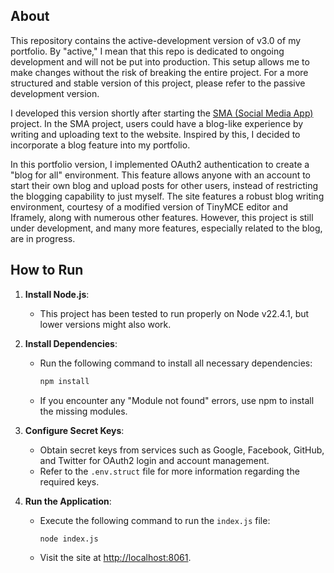 ## About

This repository contains the active-development version of v3.0 of my portfolio. By "active," I mean that this repo is dedicated to ongoing development and will not be put into production. This setup allows me to make changes without the risk of breaking the entire project. For a more structured and stable version of this project, please refer to the passive development version.

I developed this version shortly after starting the [SMA (Social Media App)](https://github.com/MuhekoNikolas/sma) project. In the SMA project, users could have a blog-like experience by writing and uploading text to the website. Inspired by this, I decided to incorporate a blog feature into my portfolio.

In this portfolio version, I implemented OAuth2 authentication to create a "blog for all" environment. This feature allows anyone with an account to start their own blog and upload posts for other users, instead of restricting the blogging capability to just myself. The site features a robust blog writing environment, courtesy of a modified version of TinyMCE editor and Iframely, along with numerous other features. However, this project is still under development, and many more features, especially related to the blog, are in progress.

## How to Run

1. **Install Node.js**:
   - This project has been tested to run properly on Node v22.4.1, but lower versions might also work.

2. **Install Dependencies**:
   - Run the following command to install all necessary dependencies:
     ```sh
     npm install
     ```
   - If you encounter any "Module not found" errors, use npm to install the missing modules.

3. **Configure Secret Keys**:
   - Obtain secret keys from services such as Google, Facebook, GitHub, and Twitter for OAuth2 login and account management.
   - Refer to the `.env.struct` file for more information regarding the required keys.

4. **Run the Application**:
   - Execute the following command to run the `index.js` file:
     ```sh
     node index.js
     ```
   - Visit the site at [http://localhost:8061](http://localhost:8061).